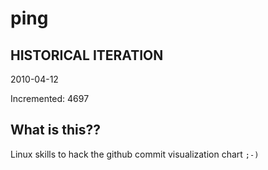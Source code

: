 # ping

## HISTORICAL ITERATION
2010-04-12

Incremented: 4697

## What is this?? 
Linux skills to hack the github commit visualization chart `;-)`
